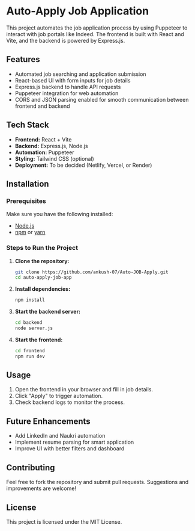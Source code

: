 # Auto-Apply Job Application

This project automates the job application process by using Puppeteer to interact with job portals like Indeed. The frontend is built with React and Vite, and the backend is powered by Express.js.

## Features

- Automated job searching and application submission
- React-based UI with form inputs for job details
- Express.js backend to handle API requests
- Puppeteer integration for web automation
- CORS and JSON parsing enabled for smooth communication between frontend and backend

## Tech Stack

- **Frontend:** React + Vite
- **Backend:** Express.js, Node.js
- **Automation:** Puppeteer
- **Styling:** Tailwind CSS (optional)
- **Deployment:** To be decided (Netlify, Vercel, or Render)

## Installation

### Prerequisites

Make sure you have the following installed:

- [Node.js](https://nodejs.org/en/)
- [npm](https://www.npmjs.com/) or [yarn](https://yarnpkg.com/)

### Steps to Run the Project

1. **Clone the repository:**
   ```bash
   git clone https://github.com/ankush-07/Auto-JOB-Apply.git
   cd auto-apply-job-app
   ```

2. **Install dependencies:**
    ```bash
    npm install
    ```

3. **Start the backend server:**
    ```bash
    cd backend
    node server.js
    ```

4. **Start the frontend:**
    ```bash
    cd frontend
    npm run dev
    ```

## Usage

1. Open the frontend in your browser and fill in job details.
2. Click "Apply" to trigger automation.
3. Check backend logs to monitor the process.

## Future Enhancements

- Add LinkedIn and Naukri automation
- Implement resume parsing for smart application
- Improve UI with better filters and dashboard

## Contributing

Feel free to fork the repository and submit pull requests. Suggestions and improvements are welcome!

## License

This project is licensed under the MIT License.